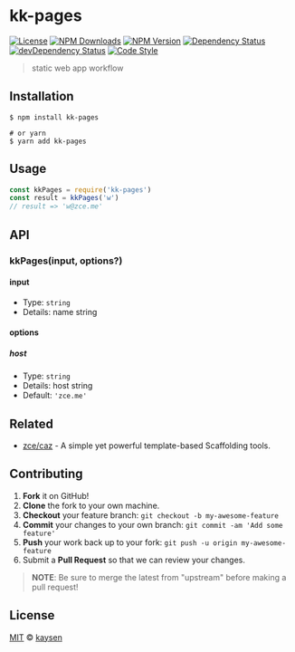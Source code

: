 # kk-pages

[![License][license-img]][license-url]
[![NPM Downloads][downloads-img]][downloads-url]
[![NPM Version][version-img]][version-url]
[![Dependency Status][dependency-img]][dependency-url]
[![devDependency Status][devdependency-img]][devdependency-url]
[![Code Style][style-img]][style-url]

> static web app workflow

## Installation

```shell
$ npm install kk-pages

# or yarn
$ yarn add kk-pages
```

## Usage

<!-- TODO: Introduction of Usage -->

```javascript
const kkPages = require('kk-pages')
const result = kkPages('w')
// result => 'w@zce.me'
```

## API

<!-- TODO: Introduction of API -->

### kkPages(input, options?)

#### input

- Type: `string`
- Details: name string

#### options

##### host

- Type: `string`
- Details: host string
- Default: `'zce.me'`

## Related

- [zce/caz](https://github.com/zce/caz) - A simple yet powerful template-based Scaffolding tools.

## Contributing

1. **Fork** it on GitHub!
2. **Clone** the fork to your own machine.
3. **Checkout** your feature branch: `git checkout -b my-awesome-feature`
4. **Commit** your changes to your own branch: `git commit -am 'Add some feature'`
5. **Push** your work back up to your fork: `git push -u origin my-awesome-feature`
6. Submit a **Pull Request** so that we can review your changes.

> **NOTE**: Be sure to merge the latest from "upstream" before making a pull request!

## License

[MIT](LICENSE) &copy; [kaysen](https://github.com/fengege)



[license-img]: https://img.shields.io/github/license/zce/kk-pages
[license-url]: https://github.com/zce/kk-pages/blob/master/LICENSE
[downloads-img]: https://img.shields.io/npm/dm/kk-pages
[downloads-url]: https://npm.im/kk-pages
[version-img]: https://img.shields.io/npm/v/kk-pages
[version-url]: https://npm.im/kk-pages
[dependency-img]: https://img.shields.io/david/zce/kk-pages
[dependency-url]: https://david-dm.org/zce/kk-pages
[devdependency-img]: https://img.shields.io/david/dev/zce/kk-pages
[devdependency-url]: https://david-dm.org/zce/kk-pages?type=dev
[style-img]: https://img.shields.io/badge/code_style-standard-brightgreen
[style-url]: https://standardjs.com

